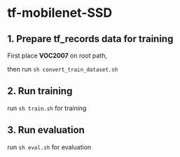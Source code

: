 # tf-mobilenet-SSD
## 1. Prepare tf_records data for training

First place **VOC2007** on root path,

then run `sh convert_train_dataset.sh`

## 2. Run training

run `sh train.sh` for training

## 3. Run evaluation

run `sh eval.sh` for evaluation

